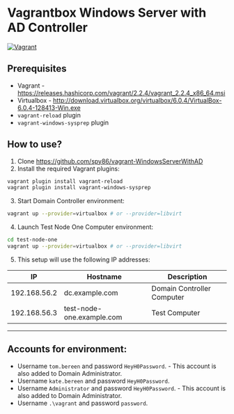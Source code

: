 # Vagrantbox Windows Server with AD Controller

[![Vagrant](https://img.shields.io/badge/vagrant-WindowsServerWithAD-orange.svg)]()

## Prerequisites
* Vagrant - https://releases.hashicorp.com/vagrant/2.2.4/vagrant_2.2.4_x86_64.msi
* Virtualbox - http://download.virtualbox.org/virtualbox/6.0.4/VirtualBox-6.0.4-128413-Win.exe
* `vagrant-reload` plugin
* `vagrant-windows-sysprep` plugin

## How to use?

1. Clone https://github.com/spy86/vagrant-WindowsServerWithAD
2. Install the required Vagrant plugins:

```bash
vagrant plugin install vagrant-reload
vagrant plugin install vagrant-windows-sysprep
```

3. Start Domain Controller environment:

```bash
vagrant up --provider=virtualbox # or --provider=libvirt
```

4. Launch Test Node One Computer environment:

```bash
cd test-node-one
vagrant up --provider=virtualbox # or --provider=libvirt
```

5. This setup will use the following IP addresses:

| IP           | Hostname                  | Description                |
|--------------|---------------------------|----------------------------|
| 192.168.56.2 | dc.example.com            | Domain Controller Computer |
| 192.168.56.3 | test-node-one.example.com | Test Computer              |

***

## Accounts for environment:

* Username `tom.bereen` and password `HeyH0Password`. - This account is also added to Domain Administrator.
* Username `kate.bereen` and password `HeyH0Password`.
* Username `Administrator` and password `HeyH0Password`. - This account is also added to Domain Administrator.
* Username `.\vagrant` and password `password`.
